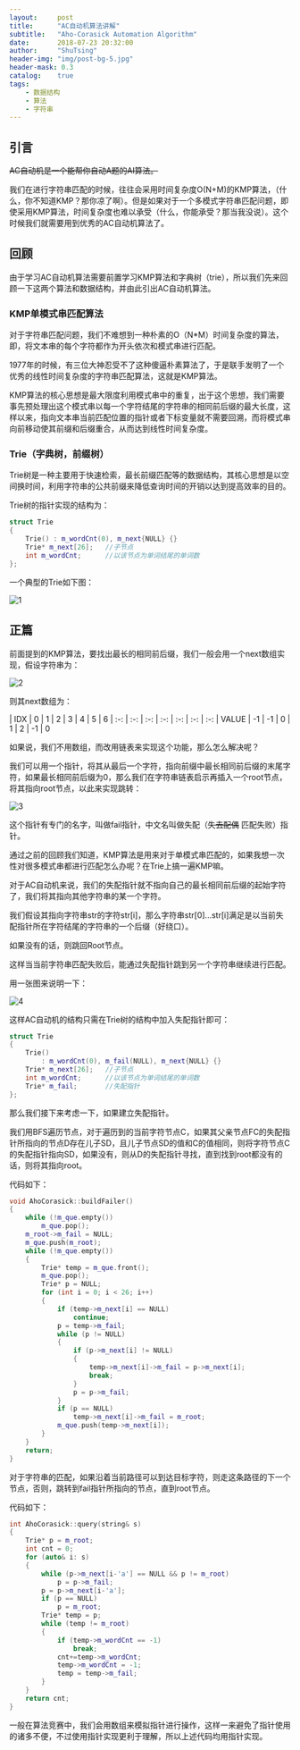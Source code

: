 ```yaml
---
layout:     post
title:      "AC自动机算法讲解"
subtitle:   "Aho-Corasick Automation Algorithm"
date:       2018-07-23 20:32:00
author:     "ShuTsing"
header-img: "img/post-bg-5.jpg"
header-mask: 0.3
catalog:    true
tags:
    - 数据结构
    - 算法
    - 字符串
---
```


## 引言

~~AC自动机是一个能帮你自动A题的AI算法。~~

我们在进行字符串匹配的时候，往往会采用时间复杂度O(N+M)的KMP算法，（什么，你不知道KMP？那你凉了啊）。但是如果对于一个多模式字符串匹配问题，即使采用KMP算法，时间复杂度也难以承受（什么，你能承受？那当我没说）。这个时候我们就需要用到优秀的AC自动机算法了。

## 回顾

由于学习AC自动机算法需要前置学习KMP算法和字典树（trie），所以我们先来回顾一下这两个算法和数据结构，并由此引出AC自动机算法。

### KMP单模式串匹配算法

对于字符串匹配问题，我们不难想到一种朴素的O（N*M）时间复杂度的算法，即，将文本串的每个字符都作为开头依次和模式串进行匹配。

1977年的时候，有三位大神忍受不了这种傻逼朴素算法了，于是联手发明了一个优秀的线性时间复杂度的字符串匹配算法，这就是KMP算法。

KMP算法的核心思想是最大限度利用模式串中的重复，出于这个思想，我们需要事先预处理出这个模式串以每一个字符结尾的字符串的相同前后缀的最大长度，这样以来，指向文本串当前匹配位置的指针或者下标变量就不需要回溯，而将模式串向前移动使其前缀和后缀重合，从而达到线性时间复杂度。

### Trie（字典树，前缀树）

Trie树是一种主要用于快速检索，最长前缀匹配等的数据结构，其核心思想是以空间换时间，利用字符串的公共前缀来降低查询时间的开销以达到提高效率的目的。

Trie树的指针实现的结构为：

```cpp
struct Trie
{
    Trie() : m_wordCnt(0), m_next{NULL} {}
    Trie* m_next[26];   //子节点
    int m_wordCnt;      //以该节点为单词结尾的单词数
};
```

一个典型的Trie如下图：

![1](https://upload-images.jianshu.io/upload_images/13252077-138c71fece60b706.png?imageMogr2/auto-orient/strip%7CimageView2/2/w/1240)

## 正篇

前面提到的KMP算法，要找出最长的相同前后缀，我们一般会用一个next数组实现，假设字符串为：

![2](https://upload-images.jianshu.io/upload_images/13252077-745d75c7de9771a3.png?imageMogr2/auto-orient/strip%7CimageView2/2/w/1240)

则其next数组为：

| IDX | 0 | 1 | 2 | 3 | 4 | 5 | 6
| :-: | :-: | :-: | :-: | :-: | :-: | :-:
| VALUE | -1 | -1 | 0 | 1 | 2 | -1 | 0

如果说，我们不用数组，而改用链表来实现这个功能，那么怎么解决呢？

我们可以用一个指针，将其从最后一个字符，指向前缀中最长相同前后缀的末尾字符，如果最长相同前后缀为0，那么我们在字符串链表启示再插入一个root节点，将其指向root节点，以此来实现跳转：

![3](https://upload-images.jianshu.io/upload_images/13252077-30b0f9efba80464e.png?imageMogr2/auto-orient/strip%7CimageView2/2/w/1240)

这个指针有专门的名字，叫做fail指针，中文名叫做失配（~~失去配偶~~ 匹配失败）指针。

通过之前的回顾我们知道，KMP算法是用来对于单模式串匹配的，如果我想一次性对很多模式串都进行匹配怎么办呢？在Trie上搞一遍KMP嘛。

对于AC自动机来说，我们的失配指针就不指向自己的最长相同前后缀的起始字符了，我们将其指向其他字符串的某一个字符。

我们假设其指向字符串str的字符str[i]，那么字符串str[0]...str[i]满足是以当前失配指针所在字符结尾的字符串的一个后缀（好绕口）。

如果没有的话，则跳回Root节点。

这样当当前字符串匹配失败后，能通过失配指针跳到另一个字符串继续进行匹配。

用一张图来说明一下：

![4](https://upload-images.jianshu.io/upload_images/13252077-505007cb52922fcf.png?imageMogr2/auto-orient/strip%7CimageView2/2/w/1240)

这样AC自动机的结构只需在Trie树的结构中加入失配指针即可：

```cpp
struct Trie
{
    Trie()
        : m_wordCnt(0), m_fail(NULL), m_next{NULL} {}
    Trie* m_next[26];   //子节点
    int m_wordCnt;      //以该节点为单词结尾的单词数
    Trie* m_fail;       //失配指针
};
```

那么我们接下来考虑一下，如果建立失配指针。

我们用BFS遍历节点，对于遍历到的当前字符节点C，如果其父亲节点FC的失配指针所指向的节点D存在儿子SD，且儿子节点SD的值和C的值相同，则将字符节点C的失配指针指向SD，如果没有，则从D的失配指针寻找，直到找到root都没有的话，则将其指向root。

代码如下：
```cpp
void AhoCorasick::buildFailer()
{
    while (!m_que.empty())
        m_que.pop();
    m_root->m_fail = NULL;
    m_que.push(m_root);
    while (!m_que.empty())
    {
        Trie* temp = m_que.front();
        m_que.pop();
        Trie* p = NULL;
        for (int i = 0; i < 26; i++)
        {
            if (temp->m_next[i] == NULL)
                continue;
            p = temp->m_fail;
            while (p != NULL)
            {
                if (p->m_next[i] != NULL)
                {
                    temp->m_next[i]->m_fail = p->m_next[i];
                    break;
                }
                p = p->m_fail;
            }
            if (p == NULL)
                temp->m_next[i]->m_fail = m_root;
            m_que.push(temp->m_next[i]);
        }
    }
    return;
}
```

对于字符串的匹配，如果沿着当前路径可以到达目标字符，则走这条路径的下一个节点，否则，跳转到fail指针所指向的节点，直到root节点。

代码如下：

```cpp
int AhoCorasick::query(string& s)
{
    Trie* p = m_root;
    int cnt = 0;
    for (auto& i: s)
    {
        while (p->m_next[i-'a'] == NULL && p != m_root)
            p = p->m_fail;
        p = p->m_next[i-'a'];
        if (p == NULL)
            p = m_root;
        Trie* temp = p;
        while (temp != m_root)
        {
            if (temp->m_wordCnt == -1)
                break;
            cnt+=temp->m_wordCnt;
            temp->m_wordCnt = -1;
            temp = temp->m_fail;
        }
    }
    return cnt;
}
```

一般在算法竞赛中，我们会用数组来模拟指针进行操作，这样一来避免了指针使用的诸多不便，不过使用指针实现更利于理解，所以上述代码均用指针实现。
